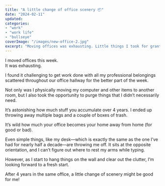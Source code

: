 ```yaml
---
title: "A little change of office scenery 📦"
date: "2024-02-11"
updated:
categories: 
- "work"
- "work life"
- "bullseye"
coverImage: "/images/new-office-2.jpg"
excerpt: "Moving offices was exhausting. Little things I took for granted throw me off in the new space. But, I'm looking forward to a fresh work setting."
---
```


I moved offices this week.\
It was exhausting. 

I found it challenging to get work done with all my professional belongings scattered throughout our office hallway for the better part of the week.

Not only was I physically moving my computer and other items to another room, but I also took the opportunity to purge things that I didn’t necessarily need.

It’s astonishing how much stuff you accumulate over 4 years. I ended up throwing away multiple bags and a couple of boxes of trash.

It’s wild how much your office becomes your home away from home (for good or bad). 

Even simple things, like my desk—which is exactly the same as the one I’ve had for nearly half a decade—are throwing me off. It sits at the opposite orientation, and I can’t figure out where to rest my arms while typing.

However, as I start to hang things on the wall and clear out the clutter, I’m looking forward to a fresh start.

After 4 years in the same office, a little change of scenery might be good for me! 